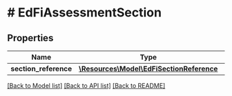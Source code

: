 # # EdFiAssessmentSection

## Properties

Name | Type | Description | Notes
------------ | ------------- | ------------- | -------------
**section_reference** | [**\Resources\Model\EdFiSectionReference**](EdFiSectionReference.md) |  |

[[Back to Model list]](../../README.md#models) [[Back to API list]](../../README.md#endpoints) [[Back to README]](../../README.md)
